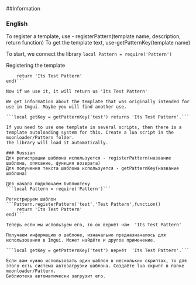 ##Information
### English
To register a template, use - registerPattern(template name, description, return function)
To get the template text, use-getPatternKey(template name)

To start, we connect the library
```local Pattern = require('Pattern')```

Registering the template
```Pattern.registerPattern('test','Test Pattern',function()
    return 'Its Test Pattern'
end)```

Now if we use it, it will return us 'Its Test Pattern'

We get information about the template that was originally intended for use in Imgui. Maybe you will find another use.

```local getKey = getPatternKey('test') returns 'Its Test Pattern'.```

If you need to use one template in several scripts, then there is a template autoloading system for this. Create a lua script in the moonloader/Pattern folder.
The library will load it automatically.

### Russian
Для регистрации шаблона используется - registerPattern(название шаблона, описание, функция возврата)
Для получения текста шаблона используется - getPatternKey(название шаблона)

Для начала подключаем библиотеку
```local Pattern = require('Pattern')```

Регистрируем шаблон
```Pattern.registerPattern('test','Test Pattern',function()
    return 'Its Test Pattern'
end)```

Теперь если мы используем его, то он вернёт нам  'Its Test Pattern'

Получаем информацию о шаблоне, изначально предназначалось для использования в Imgui. Может найдёте и другое применение.

```local getKey = getPatternKey('test') вернёт  'Its Test Pattern'.```

Если вам нужно использовать один шаблон в нескольких скриптах, то для этого есть система автозагрузки шаблона. Создаёте lua скрипт в папке moonloader/Pattern.
Библиотека автоматически загрузит его.
